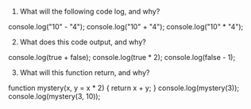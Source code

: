 1. What will the following code log, and why?

console.log("10" - "4");
console.log("10" + "4");
console.log("10" * "4");

2. What does this code output, and why?

console.log(true + false);
console.log(true * 2);
console.log(false - 1);

3. What will this function return, and why?

function mystery(x, y = x * 2) {
  return x + y;
}
console.log(mystery(3));
console.log(mystery(3, 10));
